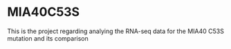 # MIA40C53S
This is the project regarding analying the RNA-seq data for the MIA40 C53S mutation and its comparison
